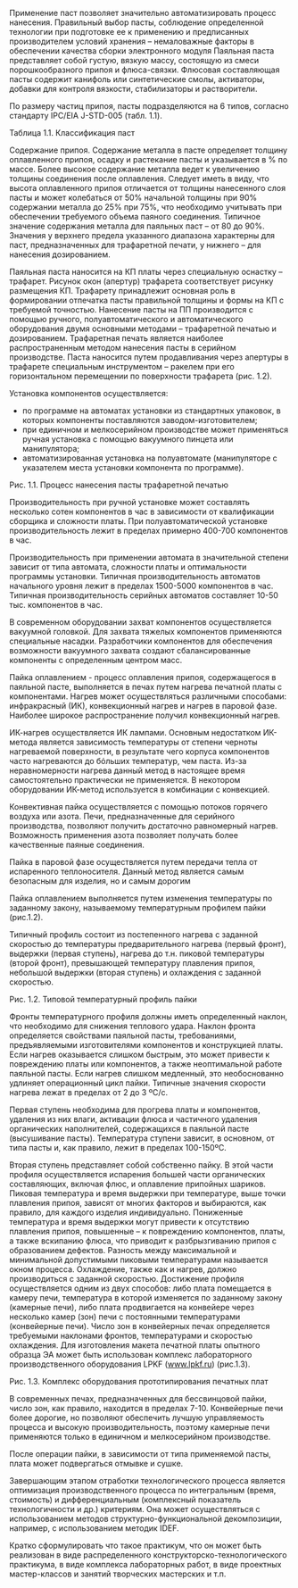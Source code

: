 Применение паст позволяет значительно автоматизировать процесс нанесения. Правильный выбор пасты, соблюдение определенной технологии при подготовке ее к применению и предписанных производителем условий хранения – немаловажные факторы в обеспечении качества сборки электронного модуля Паяльная паста представляет собой густую, вязкую массу, состоящую из смеси порошкообразного припоя и флюса-связки. Флюсовая составляющая пасты содержит канифоль или синтетические смолы, активаторы, добавки для контроля вязкости, стабилизаторы и растворители.

По размеру частиц припоя, пасты подразделяются на 6 типов, согласно стандарту IPC/EIA J-STD-005 (табл. 1.1).

Таблица 1.1. Классификация паст

Содержание припоя. Содержание металла в пасте определяет толщину оплавленного припоя, осадку и растекание пасты и указывается в % по массе. Более высокое содержание металла ведет к увеличению толщины соединения после оплавления. Следует иметь в виду, что высота оплавленного припоя отличается от толщины нанесенного слоя пасты и может колебаться от 50% начальной толщины при 90% содержании металла до 25% при 75%, что необходимо учитывать при обеспечении требуемого объема паяного соединения. Типичное значение содержания металла для паяльных паст – от 80 до 90%. Значения у верхнего предела указанного диапазона характерны для паст, предназначенных для трафаретной печати, у нижнего – для нанесения дозированием.

Паяльная паста наносится на КП платы через специальную оснастку – трафарет. Рисунок окон (апертур) трафарета соответствует рисунку размещения КП. Трафарету принадлежит основная роль в формировании отпечатка пасты правильной толщины и формы на КП с требуемой точностью.
Нанесение пасты на ПП производится с помощью ручного, полуавтоматического и автоматического оборудования двумя основными методами – трафаретной печатью и дозированием. Трафаретная печать является наиболее распространенным методом нанесения пасты в серийном производстве. Паста наносится путем продавливания через апертуры в трафарете специальным инструментом – ракелем при его горизонтальном перемещении по поверхности трафарета (рис. 1.2).

Установка компонентов осуществляется:

- по программе на автоматах установки из стандартных упаковок, в которых компоненты поставляются заводом-изготовителем;
- при единичном и мелкосерийном производстве может применяться ручная установка с помощью вакуумного пинцета или манипулятора;
- автоматизированная установка на полуавтомате (манипуляторе с указателем места установки компонента по программе).

Рис. 1.1. Процесс нанесения пасты трафаретной печатью

Производительность при ручной установке может составлять несколько сотен компонентов в час в зависимости от квалификации сборщика и сложности платы. При полуавтоматической установке производительность лежит в пределах примерно 400-700 компонентов в час.

Производительность при применении автомата в значительной степени зависит от типа автомата, сложности платы и оптимальности программы установки. Типичная производительность автоматов начального уровня лежит в пределах 1500-5000 компонентов в час. Типичная производительность серийных автоматов составляет 10-50 тыс. компонентов в час.

В современном оборудовании захват компонентов осуществляется вакуумной головкой. Для захвата тяжелых компонентов применяются специальные насадки. Разработчики компонентов для обеспечения возможности вакуумного захвата создают сбалансированные компоненты с определенным центром масс.

Пайка оплавлением - процесс оплавления припоя, содержащегося в паяльной пасте, выполняется в печах путем нагрева печатной платы с компонентами. Нагрев может осуществляться различными способами: инфракрасный (ИК), конвекционный нагрев и нагрев в паровой фазе. Наиболее широкое распространение получил конвекционный нагрев.

ИК-нагрев осуществляется ИК лампами. Основным недостатком ИК-метода является зависимость температуры от степени черноты нагреваемой поверхности, в результате чего корпуса компонентов часто нагреваются до бόльших температур, чем паста. Из-за неравномерности нагрева данный метод в настоящее время самостоятельно практически не применяется. В некотором оборудовании ИК-метод используется в комбинации с конвекцией.

Конвективная пайка осуществляется с помощью потоков горячего воздуха или азота. Печи, предназначенные для серийного производства, позволяют получить достаточно равномерный нагрев. Возможность применения азота позволяет получать более качественные паяные соединения.

Пайка в паровой фазе осуществляется путем передачи тепла от испаренного теплоносителя. Данный метод является самым безопасным для изделия, но и самым дорогим

Пайка оплавлением выполняется путем изменения температуры по заданному закону, называемому температурным профилем пайки (рис.1.2).

Типичный профиль состоит из постепенного нагрева с заданной скоростью до температуры предварительного нагрева (первый фронт), выдержки (первая ступень), нагрева до т.н. пиковой температуры (второй фронт), превышающей температуру плавления припоя, небольшой выдержки (вторая ступень) и охлаждения с заданной скоростью.

Рис. 1.2. Типовой температурный профиль пайки

Фронты температурного профиля должны иметь определенный наклон, что необходимо для снижения теплового удара. Наклон фронта определяется свойствами паяльной пасты, требованиями, предъявляемыми изготовителями компонентов и конструкцией платы. Если нагрев оказывается слишком быстрым, это может привести к повреждению платы или компонентов, а также неоптимальной работе паяльной пасты. Если нагрев слишком медленный, это необоснованно удлиняет операционный цикл пайки. Типичные значения скорости нагрева лежат в пределах от 2 до 3 ºС/с.

Первая ступень необходима для прогрева платы и компонентов, удаления из них влаги, активации флюса и частичного удаления органических наполнителей, содержащихся в паяльной пасте (высушивание пасты). Температура ступени зависит, в основном, от типа пасты и, как правило, лежит в пределах 100-150ºС.

Вторая ступень представляет собой собственно пайку. В этой части профиля осуществляется испарения большей части органических составляющих, включая флюс, и оплавление припойных шариков. Пиковая температура и время выдержки при температуре, выше точки плавления припоя, зависят от многих факторов и выбираются, как правило, для каждого изделия индивидуально. Пониженные температура и время выдержки могут привести к отсутствию плавления припоя, повышенные – к повреждению компонентов, платы, а также вскипанию флюса, что приводит к разбрызгиванию припоя с образованием дефектов. Разность между максимальной и минимальной допустимыми пиковыми температурами называется окном процесса. Охлаждение, также как и нагрев, должно производиться с заданной скоростью. Достижение профиля осуществляется одним из двух способов: либо плата помещается в камеру печи, температура в которой изменяется по заданному закону (камерные печи), либо плата продвигается на конвейере через несколько камер (зон) печи с постоянными температурами (конвейерные печи). Число зон в конвейерных печах определяется требуемыми наклонами фронтов, температурами и скоростью охлаждения. Для изготовления макета печатной платы опытного образца ЭА может быть использован комплекс лабораторного производственного оборудования LPKF (www.lpkf.ru) (рис.1.3).

Рис. 1.3. Комплекс оборудования прототипирования печатных плат

В современных печах, предназначенных для бессвинцовой пайки, число зон, как правило, находится в пределах 7-10. Конвейерные печи более дорогие, но позволяют обеспечить лучшую управляемость процесса и высокую производительность, поэтому камерные печи применяются только в единичном и мелкосерийном производстве.

После операции пайки, в зависимости от типа применяемой пасты, плата может подвергаться отмывке и сушке.

Завершающим этапом отработки технологического процесса является оптимизация производственного процесса по интегральным (время, стоимость) и дифференциальным (комплексный показатель технологичности и др.) критериям. Она может осуществляться с использованием методов структурно-функциональной декомпозиции, например, с использованием методик IDEF.

Кратко сформулировать что такое практикум, что он может быть реализован в виде распределенного конструкторско-технологического практикума, в виде комплекса лабораторных работ, в виде проектных мастер-классов и занятий творческих мастерских и т.п.